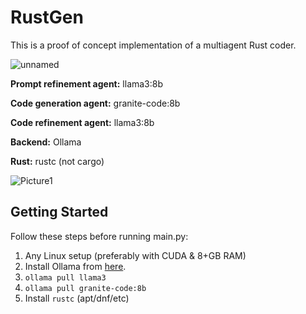 # RustGen

This is a proof of concept implementation of a multiagent Rust coder.

![unnamed](https://github.com/user-attachments/assets/d13c0d2a-7c18-4d68-aa8d-92f40a805782)

**Prompt refinement agent:** llama3:8b

**Code generation agent:** granite-code:8b

**Code refinement agent:** llama3:8b

**Backend:** Ollama

**Rust:** rustc (not cargo)

![Picture1](https://github.com/user-attachments/assets/47d4234c-0bb5-4ad0-be1c-b18359e17580)



## Getting Started

Follow these steps before running main.py:

1. Any Linux setup (preferably with CUDA & 8+GB RAM)
2. Install Ollama from [here](https://ollama.com/download).
3. `ollama pull llama3`
4. `ollama pull granite-code:8b`
5. Install `rustc` (apt/dnf/etc)
